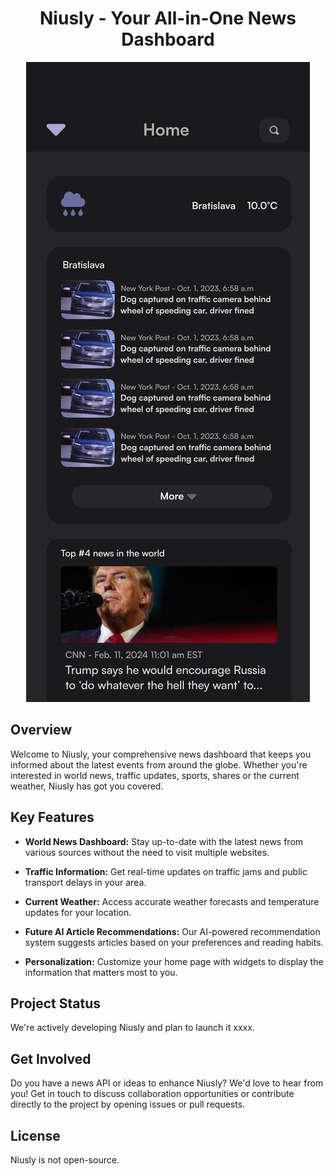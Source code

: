 <h1 align="center">Niusly - Your All-in-One News Dashboard</h1>

<p align="center">
  <img src=".github/preview.svg">
</p>


## Overview

Welcome to Niusly, your comprehensive news dashboard that keeps you informed about the latest events from around the globe. Whether you're interested in world news, traffic updates, sports, shares or the current weather, Niusly has got you covered.

## Key Features

- **World News Dashboard:** Stay up-to-date with the latest news from various sources without the need to visit multiple websites.

- **Traffic Information:** Get real-time updates on traffic jams and public transport delays in your area.

- **Current Weather:** Access accurate weather forecasts and temperature updates for your location.

- **Future AI Article Recommendations:** Our AI-powered recommendation system suggests articles based on your preferences and reading habits.

- **Personalization:** Customize your home page with widgets to display the information that matters most to you.

## Project Status

We're actively developing Niusly and plan to launch it xxxx.

## Get Involved

Do you have a news API or ideas to enhance Niusly? We'd love to hear from you! Get in touch to discuss collaboration opportunities or contribute directly to the project by opening issues or pull requests.

## License
      
Niusly is not open-source.
